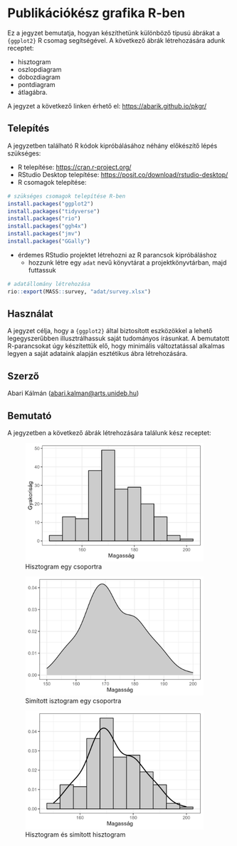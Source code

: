 # Publikációkész grafika R-ben

Ez a jegyzet bemutatja, hogyan készíthetünk különböző típusú ábrákat a `{ggplot2}` R csomag segítségével. A következő ábrák létrehozására adunk receptet:

- hisztogram
- oszlopdiagram
- dobozdiagram
- pontdiagram
- átlagábra.

A jegyzet a következő linken érhető el: <https://abarik.github.io/pkgr/>

## Telepítés

A jegyzetben található R kódok kipróbálásához néhány előkészítő lépés szükséges:

- R telepítése: <https://cran.r-project.org/>
- RStudio Desktop telepítése: <https://posit.co/download/rstudio-desktop/>
- R csomagok telepítése:

```r
# szükséges csomagok telepítése R-ben
install.packages("ggplot2")
install.packages("tidyverse")
install.packages("rio")
install.packages("ggh4x")
install.packages("jmv")
install.packages("GGally")
```

- érdemes RStudio projektet létrehozni az R parancsok kipróbáláshoz
  - hozzunk létre egy `adat` nevű könyvtárat a projektkönyvtárban, majd futtassuk
 
```r
# adatállomány létrehozása
rio::export(MASS::survey, "adat/survey.xlsx")
```

## Használat

A jegyzet célja, hogy a `{ggplot2}` által biztosított eszközökkel a lehető legegyszerűbben illusztrálhassuk saját tudományos írásunkat. A bemutatott R-parancsokat úgy készítettük elő, hogy minimális változtatással alkalmas legyen a saját adataink alapján esztétikus ábra létrehozására.

## Szerző

Abari Kálmán (<abari.kalman@arts.unideb.hu>)


## Bemutató

A jegyzetben a következő ábrák létrehozására találunk kész receptet:

<figure>
    <img src="output/kep/hisztogram_01.png" 
         width="400" 
         >
    <figcaption>Hisztogram egy csoportra
    </figcaption>
</figure>


<figure>
    <img src="output/kep/hisztogram_02.png" 
         width="400" 
         >
    <figcaption>Simított isztogram egy csoportra
    </figcaption>
</figure>


<figure>
    <img src="output/kep/hisztogram_03.png" 
         width="400" 
         >
    <figcaption>Hisztogram és simított hisztogram
    </figcaption>
</figure>
